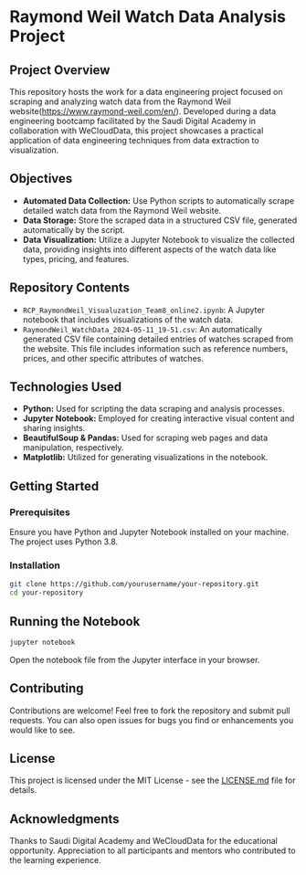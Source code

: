 # Raymond Weil Watch Data Analysis Project

## Project Overview
This repository hosts the work for a data engineering project focused on scraping and analyzing watch data from the Raymond Weil website(https://www.raymond-weil.com/en/). Developed during a data engineering bootcamp facilitated by the Saudi Digital Academy in collaboration with WeCloudData, this project showcases a practical application of data engineering techniques from data extraction to visualization.

## Objectives
- **Automated Data Collection:** Use Python scripts to automatically scrape detailed watch data from the Raymond Weil website.
- **Data Storage:** Store the scraped data in a structured CSV file, generated automatically by the script.
- **Data Visualization:** Utilize a Jupyter Notebook to visualize the collected data, providing insights into different aspects of the watch data like types, pricing, and features.

## Repository Contents
- `RCP_RaymondWeil_Visualuzation_Team8_online2.ipynb`: A Jupyter notebook that includes visualizations of the watch data.
- `RaymondWeil_WatchData_2024-05-11_19-51.csv`: An automatically generated CSV file containing detailed entries of watches scraped from the website. This file includes information such as reference numbers, prices, and other specific attributes of watches.

## Technologies Used
- **Python:** Used for scripting the data scraping and analysis processes.
- **Jupyter Notebook:** Employed for creating interactive visual content and sharing insights.
- **BeautifulSoup & Pandas:** Used for scraping web pages and data manipulation, respectively.
- **Matplotlib:** Utilized for generating visualizations in the notebook.

## Getting Started
### Prerequisites
Ensure you have Python and Jupyter Notebook installed on your machine. The project uses Python 3.8.

### Installation
```bash
git clone https://github.com/yourusername/your-repository.git
cd your-repository
```

## Running the Notebook
```bash
jupyter notebook
```

Open the notebook file from the Jupyter interface in your browser.

## Contributing
Contributions are welcome! Feel free to fork the repository and submit pull requests. You can also open issues for bugs you find or enhancements you would like to see.

## License
This project is licensed under the MIT License - see the [LICENSE.md](LICENSE.md) file for details.

## Acknowledgments
Thanks to Saudi Digital Academy and WeCloudData for the educational opportunity. Appreciation to all participants and mentors who contributed to the learning experience.

